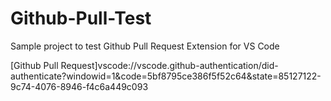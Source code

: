 # Github-Pull-Test

Sample project to test Github Pull Request Extension for VS Code

[Github Pull Request]vscode://vscode.github-authentication/did-authenticate?windowid=1&code=5bf8795ce386f5f52c64&state=85127122-9c74-4076-8946-f4c6a449c093
